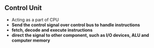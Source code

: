 ## Control Unit
- Acting as a part of CPU
- **Send the control signal over control bus to handle instructions**
- **fetch, decode and execute instructions**
- **direct the signal to other component, such as I/O devices, ALU and computer memory**

